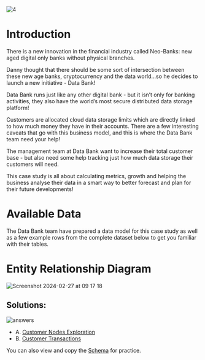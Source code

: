 ![4](https://github.com/olubadero/Danny_Mas_8-week_SQL_Challenge/assets/111298078/77d61338-562a-4ce5-b617-4bfb45d855ae)

# Introduction
There is a new innovation in the financial industry called Neo-Banks: new aged digital only banks without physical branches.

Danny thought that there should be some sort of intersection between these new age banks, cryptocurrency and the data world…so he decides to launch a new initiative - Data Bank!

Data Bank runs just like any other digital bank - but it isn’t only for banking activities, they also have the world’s most secure distributed data storage platform!

Customers are allocated cloud data storage limits which are directly linked to how much money they have in their accounts. There are a few interesting caveats that go with this business model, and this is where the Data Bank team need your help!

The management team at Data Bank want to increase their total customer base - but also need some help tracking just how much data storage their customers will need.

This case study is all about calculating metrics, growth and helping the business analyse their data in a smart way to better forecast and plan for their future developments!

# Available Data
The Data Bank team have prepared a data model for this case study as well as a few example rows from the complete dataset below to get you familiar with their tables.

# Entity Relationship Diagram

![Screenshot 2024-02-27 at 09 17 18](https://github.com/olubadero/Danny_Mas_8-week_SQL_Challenge/assets/111298078/125328c4-dde3-435d-9d8d-530f63aa5732)


## Solutions:

![answers](https://github.com/olubadero/Danny_Mas_8-week_SQL_Challenge/assets/111298078/3c3da31c-4e5d-4614-99e6-faff55cd84aa)


- A. [Customer Nodes Exploration](https://github.com/olubadero/Danny_Mas_8-week_SQL_Challenge/blob/main/Week_4_Challenge/Customer%20Nodes%20Exploration.md)
- B. [Customer Transactions](https://github.com/olubadero/Danny_Mas_8-week_SQL_Challenge/blob/main/Week_4_Challenge/Customer%20Transactions.md)

You can also view and copy the [Schema](https://github.com/olubadero/Danny_Mas_8-week_SQL_Challenge/blob/main/Week_4_Challenge/Data_Bank%20Schema.sql) for practice. 
